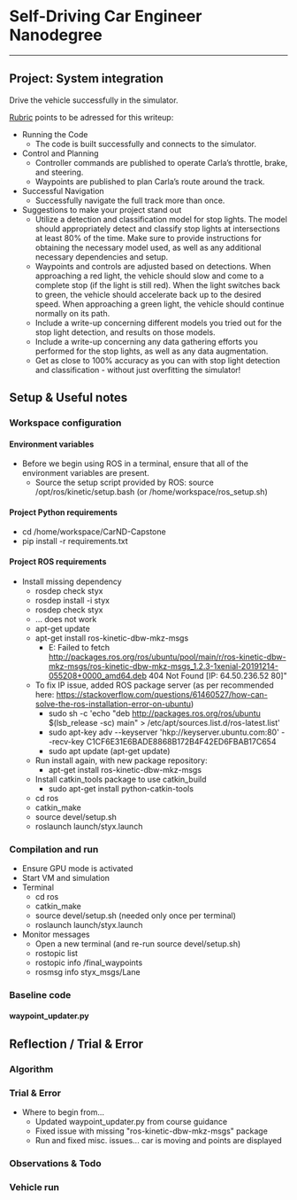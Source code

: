 # Self-Driving Car Engineer Nanodegree

---

## Project: **System integration** 

Drive the vehicle successfully in the simulator.

[Rubric](https://review.udacity.com/#!/rubrics/1972/view) points to be adressed for this writeup:
* Running the Code
  * The code is built successfully and connects to the simulator.
* Control and Planning
  * Controller commands are published to operate Carla’s throttle, brake, and steering.
  * Waypoints are published to plan Carla’s route around the track.
* Successful Navigation
  * Successfully navigate the full track more than once.
* Suggestions to make your project stand out
  * Utilize a detection and classification model for stop lights. The model should appropriately detect and classify stop lights at intersections at least 80% of the time. Make sure to provide instructions for obtaining the necessary model used, as well as any additional necessary dependencies and setup.
  * Waypoints and controls are adjusted based on detections. When approaching a red light, the vehicle should slow and come to a complete stop (if the light is still red). When the light switches back to green, the vehicle should accelerate back up to the desired speed. When approaching a green light, the vehicle should continue normally on its path.
  * Include a write-up concerning different models you tried out for the stop light detection, and results on those models.
  * Include a write-up concerning any data gathering efforts you performed for the stop lights, as well as any data augmentation.
  * Get as close to 100% accuracy as you can with stop light detection and classification - without just overfitting the simulator!

[//]: # (Image References)

[image1]: ./someimage.png "Some image..."

## Setup & Useful notes
 ### Workspace configuration
 #### Environment variables
 * Before we begin using ROS in a terminal, ensure that all of the environment variables are present.
   * Source the setup script provided by ROS: source /opt/ros/kinetic/setup.bash (or /home/workspace/ros_setup.sh)
 #### Project Python requirements
 * cd /home/workspace/CarND-Capstone
 * pip install -r requirements.txt 

 #### Project ROS requirements
 * Install missing dependency
   * rosdep check styx
   * rosdep install -i styx 
   * rosdep check styx
   * ... does not work
   * apt-get update
   * apt-get install ros-kinetic-dbw-mkz-msgs
     * E: Failed to fetch http://packages.ros.org/ros/ubuntu/pool/main/r/ros-kinetic-dbw-mkz-msgs/ros-kinetic-dbw-mkz-msgs_1.2.3-1xenial-20191214-055208+0000_amd64.deb  404  Not Found [IP: 64.50.236.52 80]"
   * To fix IP issue, added ROS package server (as per recommended here: https://stackoverflow.com/questions/61460527/how-can-solve-the-ros-installation-error-on-ubuntu)
     * sudo sh -c 'echo "deb http://packages.ros.org/ros/ubuntu $(lsb_release -sc) main" > /etc/apt/sources.list.d/ros-latest.list'
     * sudo apt-key adv --keyserver 'hkp://keyserver.ubuntu.com:80' --recv-key C1CF6E31E6BADE8868B172B4F42ED6FBAB17C654
     * sudo apt update (apt-get update)
   * Run install again, with new package repository:
     * apt-get install ros-kinetic-dbw-mkz-msgs
   * Install catkin_tools package to use catkin_build
     * sudo apt-get install python-catkin-tools
   * cd ros
   * catkin_make
   * source devel/setup.sh
   * roslaunch launch/styx.launch


### Compilation and run

* Ensure GPU mode is activated
* Start VM and simulation
* Terminal
  * cd ros
  * catkin_make
  * source devel/setup.sh (needed only once per terminal)
  * roslaunch launch/styx.launch
* Monitor messages
  * Open a new terminal (and re-run source devel/setup.sh)
  * rostopic list
  * rostopic info /final_waypoints
  * rosmsg info styx_msgs/Lane

### Baseline code

#### waypoint_updater.py

## Reflection / Trial & Error

### Algorithm

### Trial & Error
* Where to begin from...
  * Updated waypoint_updater.py from course guidance
  * Fixed issue with missing "ros-kinetic-dbw-mkz-msgs" package
  * Run and fixed misc. issues... car is moving and points are displayed 

### Observations & Todo

### Vehicle run
